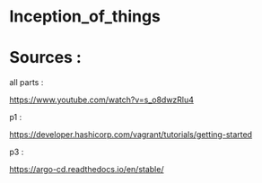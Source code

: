 # Inception_of_things

# Sources :

all parts :

https://www.youtube.com/watch?v=s_o8dwzRlu4

p1 : 

https://developer.hashicorp.com/vagrant/tutorials/getting-started

p3 : 

https://argo-cd.readthedocs.io/en/stable/